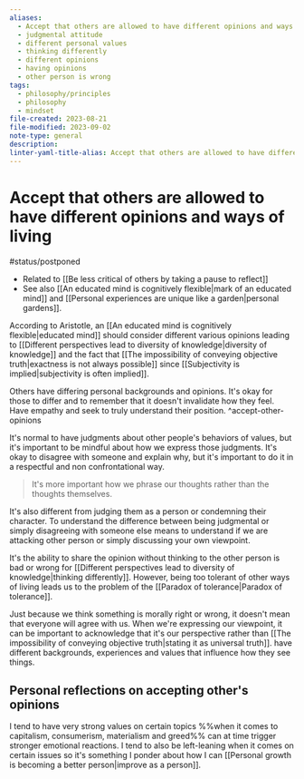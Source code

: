 ```yaml
---
aliases:
  - Accept that others are allowed to have different opinions and ways of living
  - judgmental attitude
  - different personal values
  - thinking differently
  - different opinions
  - having opinions
  - other person is wrong
tags:
  - philosophy/principles
  - philosophy
  - mindset
file-created: 2023-08-21
file-modified: 2023-09-02
note-type: general
description: 
linter-yaml-title-alias: Accept that others are allowed to have different opinions and ways of living
---
```


# Accept that others are allowed to have different opinions and ways of living

#status/postponed

- Related to [[Be less critical of others by taking a pause to reflect]]
- See also [[An educated mind is cognitively flexible|mark of an educated mind]] and [[Personal experiences are unique like a garden|personal gardens]].

According to Aristotle, an [[An educated mind is cognitively flexible|educated mind]] should consider different various opinions leading to [[Different perspectives lead to diversity of knowledge|diversity of knowledge]] and the fact that [[The impossibility of conveying objective truth|exactness is not always possible]] since [[Subjectivity is implied|subjectivity is often implied]].

Others have differing personal backgrounds and opinions. It's okay for those to differ and to remember that it doesn't invalidate how they feel. Have empathy and seek to truly understand their position. ^accept-other-opinions

It's normal to have judgments about other people's behaviors of values, but it's important to be mindful about how we express those judgments. It's okay to disagree with someone and explain why, but it's important to do it in a respectful and non confrontational way.

> It's more important how we phrase our thoughts rather than the thoughts themselves.

It's also different from judging them as a person or condemning their character. To understand the difference between being judgmental or simply disagreeing with someone else means to understand if we are attacking other person or simply discussing your own viewpoint.

It's the ability to share the opinion without thinking to the other person is bad or wrong for [[Different perspectives lead to diversity of knowledge|thinking differently]]. However, being too tolerant of other ways of living leads us to the problem of the [[Paradox of tolerance|Paradox of tolerance]].

Just because we think something is morally right or wrong, it doesn't mean that everyone will agree with us. When we're expressing our viewpoint, it can be important to acknowledge that it's our perspective rather than [[The impossibility of conveying objective truth|stating it as universal truth]]. have different backgrounds, experiences and values that influence how they see things.

## Personal reflections on accepting other's opinions

I tend to have very strong values on certain topics  %%when it comes to capitalism, consumerism, materialism and greed%% can at time trigger stronger emotional reactions. I tend to also be left-leaning when it comes on certain issues so it's something I ponder about how I can [[Personal growth is becoming a better person|improve as a person]].
